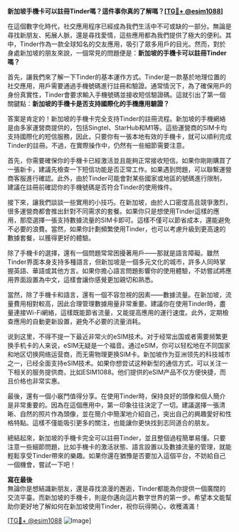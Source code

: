 **新加坡手機卡可以註冊Tinder嗎？這件事你真的了解嗎？[[TG💪+ @esim1088](https://t.me/s/esim1088)]**

在這個數字化時代，社交應用程序已經成為我們生活中不可或缺的一部分。無論是尋找新朋友、拓展人脈，還是尋找愛情，這些應用都為我們提供了極大的便利。其中，Tinder作為一款全球知名的交友應用，吸引了眾多用戶的目光。然而，對於身處新加坡的朋友來說，一個常見的問題便是：**新加坡的手機卡可以註冊Tinder嗎？**

首先，讓我們來了解一下Tinder的基本運作方式。Tinder是一款基於地理位置的社交應用，用戶需要通過手機號碼進行註冊和驗證。通常情況下，為了確保用戶的身份真實性，Tinder會要求輸入手機號碼並接收短信驗證碼。這就引出了第一個關鍵點：**新加坡的手機卡是否支持國際化的手機應用驗證？**

答案是肯定的！新加坡的手機卡完全支持Tinder的註冊流程。新加坡的手機網絡是由多家運營商提供的，包括Singtel、StarHub和M1等。這些運營商的SIM卡均支持國際化的短信服務，因此，只要你有一張本地有效的手機卡，就可以順利完成Tinder的註冊。不過，在實際操作中，仍然有一些細節需要注意。

首先，你需要確保你的手機卡已經激活並且能夠正常接收短信。如果你剛剛購買了一張新卡，建議先檢查一下短信功能是否正常工作。如果遇到問題，可以聯繫運營商客服進行確認。此外，由於Tinder可能會對某些國家或地區的號碼進行限制，建議在註冊前確認你的手機號碼是否符合Tinder的使用條件。

接下來，讓我們談談一些實用的小技巧。在新加坡，由於人口密度高且競爭激烈，很多運營商都會推出針對不同需求的套餐。如果你只是想使用Tinder這樣的應用，那麼選擇一張支持數據流量的SIM卡即可。這樣不僅可以節省成本，還能避免不必要的浪費。當然，如果你計劃頻繁使用Tinder，也可以考慮升級到更高速的數據套餐，以獲得更好的體驗。

除了手機卡的選擇，還有一個問題常常困擾著用戶——那就是語言障礙。雖然Tinder界面本身支持多種語言，但新加坡是一個多元文化的城市，許多人同時掌握英語、華語或其他方言。如果你擔心語言問題影響你的使用體驗，不妨嘗試將應用界面設置為中文，這樣會讓你感覺更加親切和熟悉。

當然，除了手機卡和語言，還有一個不容忽視的因素——數據流量。在新加坡，流量費用相對較高，因此合理管理數據用量非常重要。建議你在使用Tinder時，盡量連接Wi-Fi網絡，這樣既能節省流量，又能提高應用的運行速度。此外，定期檢查應用的自動更新設置，避免不必要的流量消耗。

说到这里，不得不提一下最近非常火的eSIM技术。对于经常出国或者需要频繁更换手机卡的人来说，eSIM无疑是一个福音。通过eSIM，你可以轻松地在不同国家和地区切换网络运营商，而无需物理更换SIM卡。新加坡作为亚洲领先的科技城市之一，已经全面支持eSIM技术。如果你想尝试这种新型的通信方式，可以关注一下相关的服务提供商，比如ESIM1088。他们提供的eSIM产品不仅方便快捷，而且价格也非常实惠。

最後，還有一個小竅門值得分享。在使用Tinder時，保持良好的頭像和個人簡介是非常重要的。因為在這個應用中，第一印象往往決定了一切。建議選擇一張清晰、自然的照片作為頭像，並在簡介中簡潔地介紹自己，突出自己的興趣愛好和性格特點。這樣不僅能吸引更多的關注，也能讓你更快找到志同道合的朋友。

總結起來，新加坡的手機卡完全可以註冊Tinder，並且整個過程簡單易懂。只要注意一些細節問題，比如手機卡的激活狀態、語言設置以及數據流量的管理，就能輕鬆享受Tinder帶來的樂趣。如果你還在猶豫是否要加入這個平台，不妨給自己一個機會，嘗試一下吧！

**寫在最後**  
無論你是想結識新朋友，還是尋找浪漫的邂逅，Tinder都能為你提供一個廣闊的交流平臺。而新加坡的手機卡，則是你邁向這片數字世界的第一步。希望本文能幫助你更好地了解如何在新加坡使用Tinder，祝你玩得開心，收穫滿滿！

[[TG💪+ @esim1088](https://t.me/s/esim1088) ![Image](https://i.postimg.cc/4NQfJmqS/Snipaste-2025-05-13-00-14-12.png)]